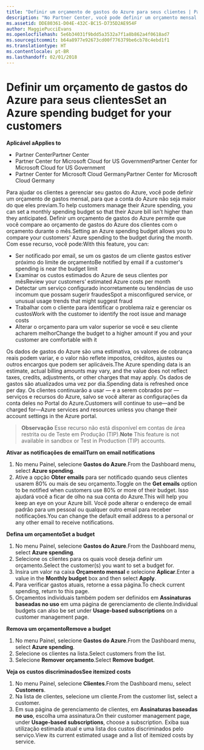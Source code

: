 ```yaml
---
title: "Definir um orçamento de gastos do Azure para seus clientes | Partner Center"
description: "No Partner Center, você pode definir um orçamento mensal por cliente para que sua conta do Azure não seja uma surpresa no final do mês."
ms.assetid: DDE80361-D04E-432C-BC15-D735D2AE954F
author: MaggiePucciEvans
ms.openlocfilehash: 5e6b34031f9bdd5a3532a7f1a8b862a4f0618ad7
ms.sourcegitcommit: b64a8977e92673cd00f776379be6cb78c4ebd1f1
ms.translationtype: HT
ms.contentlocale: pt-BR
ms.lasthandoff: 02/01/2018
---
```

# <a name="set-an-azure-spending-budget-for-your-customers"></a><span data-ttu-id="2fd86-103">Definir um orçamento de gastos do Azure para seus clientes</span><span class="sxs-lookup"><span data-stu-id="2fd86-103">Set an Azure spending budget for your customers</span></span>

**<span data-ttu-id="2fd86-104">Aplicável a</span><span class="sxs-lookup"><span data-stu-id="2fd86-104">Applies to</span></span>**

-  <span data-ttu-id="2fd86-105">Partner Center</span><span class="sxs-lookup"><span data-stu-id="2fd86-105">Partner Center</span></span>
-  <span data-ttu-id="2fd86-106">Partner Center for Microsoft Cloud for US Government</span><span class="sxs-lookup"><span data-stu-id="2fd86-106">Partner Center for Microsoft Cloud for US Government</span></span>
-  <span data-ttu-id="2fd86-107">Partner Center for Microsoft Cloud Germany</span><span class="sxs-lookup"><span data-stu-id="2fd86-107">Partner Center for Microsoft Cloud Germany</span></span>

<span data-ttu-id="2fd86-108">Para ajudar os clientes a gerenciar seu gastos do Azure, você pode definir um orçamento de gastos mensal, para que a conta do Azure não seja maior do que eles previam.</span><span class="sxs-lookup"><span data-stu-id="2fd86-108">To help customers manage their Azure spending, you can set a monthly spending budget so that their Azure bill isn’t higher than they anticipated.</span></span> <span data-ttu-id="2fd86-109">Definir um orçamento de gastos do Azure permite que você compare ao orçamento de gastos do Azure dos clientes com o orçamento durante o mês.</span><span class="sxs-lookup"><span data-stu-id="2fd86-109">Setting an Azure spending budget allows you to compare your customers' Azure spending to the budget during the month.</span></span> <span data-ttu-id="2fd86-110">Com esse recurso, você pode:</span><span class="sxs-lookup"><span data-stu-id="2fd86-110">With this feature, you can:</span></span> 

-   <span data-ttu-id="2fd86-111">Ser notificado por email, se um os gastos de um cliente gastos estiver próximo do limite de orçamento</span><span class="sxs-lookup"><span data-stu-id="2fd86-111">Be notified by email if a customer's spending is near the budget limit</span></span>
-   <span data-ttu-id="2fd86-112">Examinar os custos estimados do Azure de seus clientes por mês</span><span class="sxs-lookup"><span data-stu-id="2fd86-112">Review your customers’ estimated Azure costs per month</span></span>
-   <span data-ttu-id="2fd86-113">Detectar um serviço configurado incorretamente ou tendências de uso incomum que possam sugerir fraudes</span><span class="sxs-lookup"><span data-stu-id="2fd86-113">Spot a misconfigured service, or unusual usage trends that might suggest fraud</span></span>
-   <span data-ttu-id="2fd86-114">Trabalhar com o cliente para identificar o problema raiz e gerenciar os custos</span><span class="sxs-lookup"><span data-stu-id="2fd86-114">Work with the customer to identify the root issue and manage costs</span></span>
-   <span data-ttu-id="2fd86-115">Alterar o orçamento para um valor superior se você e seu cliente acharem melhor</span><span class="sxs-lookup"><span data-stu-id="2fd86-115">Change the budget to a higher amount if you and your customer are comfortable with it</span></span>

<span data-ttu-id="2fd86-116">Os dados de gastos do Azure são uma estimativa, os valores de cobrança reais podem variar, e o valor não reflete impostos, créditos, ajustes ou outros encargos que podem ser aplicáveis.</span><span class="sxs-lookup"><span data-stu-id="2fd86-116">The Azure spending data is an estimate, actual billing amounts may vary, and the value does not reflect taxes, credits, adjustments, or other charges that may apply.</span></span> <span data-ttu-id="2fd86-117">Os dados de gastos são atualizados uma vez por dia.</span><span class="sxs-lookup"><span data-stu-id="2fd86-117">Spending data is refreshed once per day.</span></span> <span data-ttu-id="2fd86-118">Os clientes continuarão a usar — e a serem cobrados por — serviços e recursos do Azure, salvo se você alterar as configurações da conta deles no Portal do Azure.</span><span class="sxs-lookup"><span data-stu-id="2fd86-118">Customers will continue to use—and be charged for—Azure services and resources unless you change their account settings in the Azure portal.</span></span> 

><span data-ttu-id="2fd86-119">**Observação** Esse recurso não está disponível em contas de área restrita ou de Teste em Produção (TIP).</span><span class="sxs-lookup"><span data-stu-id="2fd86-119">**Note**   This feature is not available in sandbox or Test in Production (TIP) accounts.</span></span>

**<span data-ttu-id="2fd86-120">Ativar as notificações de email</span><span class="sxs-lookup"><span data-stu-id="2fd86-120">Turn on email notifications</span></span>**
1.  <span data-ttu-id="2fd86-121">No menu Painel, selecione **Gastos do Azure**.</span><span class="sxs-lookup"><span data-stu-id="2fd86-121">From the Dashboard menu, select **Azure spending**.</span></span>
2.  <span data-ttu-id="2fd86-122">Ative a opção **Obter emails** para ser notificado quando seus clientes usarem 80% ou mais de seu orçamento.</span><span class="sxs-lookup"><span data-stu-id="2fd86-122">Toggle on the **Get emails** option to be notified when customers use 80% or more of their budget.</span></span> <span data-ttu-id="2fd86-123">Isso ajudará você a ficar de olho na sua conta do Azure.</span><span class="sxs-lookup"><span data-stu-id="2fd86-123">This will help you keep an eye on your Azure bill.</span></span> <span data-ttu-id="2fd86-124">Você pode alterar o endereço de email padrão para um pessoal ou qualquer outro email para receber notificações.</span><span class="sxs-lookup"><span data-stu-id="2fd86-124">You can change the default email address to a personal or any other email to receive notifications.</span></span>

**<span data-ttu-id="2fd86-125">Defina um orçamento</span><span class="sxs-lookup"><span data-stu-id="2fd86-125">Set a budget</span></span>**
1.  <span data-ttu-id="2fd86-126">No menu Painel, selecione **Gastos do Azure**.</span><span class="sxs-lookup"><span data-stu-id="2fd86-126">From the Dashboard menu, select **Azure spending**.</span></span>
2.  <span data-ttu-id="2fd86-127">Selecione os clientes para os quais você deseja definir um orçamento.</span><span class="sxs-lookup"><span data-stu-id="2fd86-127">Select the customer(s) you want to set a budget for.</span></span> 
3. <span data-ttu-id="2fd86-128">Insira um valor na caixa **Orçamento mensal** e selecione **Aplicar**.</span><span class="sxs-lookup"><span data-stu-id="2fd86-128">Enter a value in the **Monthly budget** box and then select **Apply**.</span></span>
4.  <span data-ttu-id="2fd86-129">Para verificar gastos atuais, retorne a essa página.</span><span class="sxs-lookup"><span data-stu-id="2fd86-129">To check current spending, return to this page.</span></span>
5.  <span data-ttu-id="2fd86-130">Orçamentos individuais também podem ser definidos em **Assinaturas baseadas no uso** em uma página de gerenciamento de cliente.</span><span class="sxs-lookup"><span data-stu-id="2fd86-130">Individual budgets can also be set under **Usage-based subscriptions** on a customer management page.</span></span>

**<span data-ttu-id="2fd86-131">Remova um orçamento</span><span class="sxs-lookup"><span data-stu-id="2fd86-131">Remove a budget</span></span>**
1.  <span data-ttu-id="2fd86-132">No menu Painel, selecione **Gastos do Azure**.</span><span class="sxs-lookup"><span data-stu-id="2fd86-132">From the Dashboard menu, select **Azure spending**.</span></span>
2.  <span data-ttu-id="2fd86-133">Selecione os clientes na lista.</span><span class="sxs-lookup"><span data-stu-id="2fd86-133">Select customers from the list.</span></span>
3.  <span data-ttu-id="2fd86-134">Selecione **Remover orçamento**.</span><span class="sxs-lookup"><span data-stu-id="2fd86-134">Select **Remove budget**.</span></span>

**<span data-ttu-id="2fd86-135">Veja os custos discriminados</span><span class="sxs-lookup"><span data-stu-id="2fd86-135">See itemized costs</span></span>**
1.  <span data-ttu-id="2fd86-136">No menu Painel, selecione **Clientes**.</span><span class="sxs-lookup"><span data-stu-id="2fd86-136">From the Dashboard menu, select **Customers**.</span></span>
2.  <span data-ttu-id="2fd86-137">Na lista de clientes, selecione um cliente.</span><span class="sxs-lookup"><span data-stu-id="2fd86-137">From the customer list, select a customer.</span></span>
3.  <span data-ttu-id="2fd86-138">Em sua página de gerenciamento de clientes, em **Assinaturas baseadas no uso**, escolha uma assinatura.</span><span class="sxs-lookup"><span data-stu-id="2fd86-138">On their customer management page, under **Usage-based subscriptions**, choose a subscription.</span></span> <span data-ttu-id="2fd86-139">Exiba sua utilização estimada atual e uma lista dos custos discriminados pelo serviço.</span><span class="sxs-lookup"><span data-stu-id="2fd86-139">View its current estimated usage and a list of itemized costs by service.</span></span>


 

 



